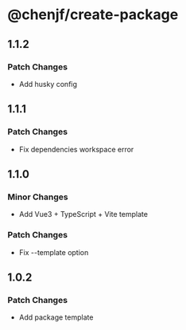 # @chenjf/create-package

## 1.1.2

### Patch Changes

- Add husky config

## 1.1.1

### Patch Changes

- Fix dependencies workspace error

## 1.1.0

### Minor Changes

- Add Vue3 + TypeScript + Vite template

### Patch Changes

- Fix --template option

## 1.0.2

### Patch Changes

- Add package template
